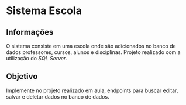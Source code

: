 # Sistema Escola

## Informações

O sistema consiste em uma escola onde são adicionados no banco de dados professores, cursos, alunos e disciplinas. Projeto realizado com a utilização do *SQL Server*.

## Objetivo

Implemente no projeto realizado em aula, endpoints para buscar editar, salvar e deletar dados no banco de dados.
